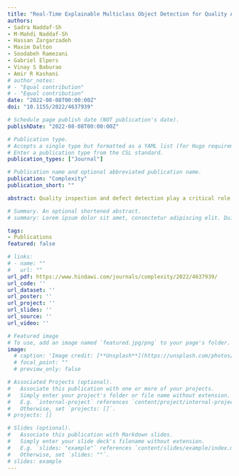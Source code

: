 ```yaml
---
title: "Real-Time Explainable Multiclass Object Detection for Quality Assessment in 2-Dimensional Radiography Images"
authors:
- Sadra Naddaf-Sh
- M-Mahdi Naddaf-Sh
- Hassan Zargarzadeh
- Maxim Dalton
- Soodabeh Ramezani
- Gabriel Elpers
- Vinay S Baburao
- Amir R Kashani
# author_notes:
# - "Equal contribution"
# - "Equal contribution"
date: "2022-08-08T00:00:00Z"
doi: "10.1155/2022/4637939"

# Schedule page publish date (NOT publication's date).
publishDate: "2022-08-08T00:00:00Z"

# Publication type.
# Accepts a single type but formatted as a YAML list (for Hugo requirements).
# Enter a publication type from the CSL standard.
publication_types: ["Journal"]

# Publication name and optional abbreviated publication name.
publication: "Complexity"
publication_short: ""

abstract: Quality inspection and defect detection play a critical role in infrastructure safety and integrity specially when it comes to aging infrastructure mostly owned by governments around the world. One of the prevalent inspections performed in the industry is nondestructive testing (NDT) using radiography imaging. Growing demand, shortage of experts, diversity of required skills, and specific regional standards with a time-limited requirement of inspection results make automated inspection an urgent need. Therefore, utilizing artificial intelligence- (AI-) based tools as an assistive technology has become a trend for industrial applications, which automates repeated tasks and provides increased confidence before and during the inspection operation. Most of the works in quality assessment are focused on the classification of few categories of defects and mostly performed on public or noncomprehensive research datasets. In this work, a scalable, efficient, and real-time deep learning family of models for detection and classification of 10 various categories of weld characteristics on a real-world industrial dataset is presented. The models are evaluated and compared against each other, various critical hyperparameters and components are optimized, and local explainability of models is discussed. Additionally, AutoAugment for object detection and various techniques are utilized and investigated. The best performance for object detection and classification for 10 class models is reached by mean average precision of 72.4% and top-1 accuracy of 90.2%, respectively. Also, the fastest object detection model is able to evaluate a full 15360  1024 pixels weld …

# Summary. An optional shortened abstract.
# summary: Lorem ipsum dolor sit amet, consectetur adipiscing elit. Duis posuere tellus ac convallis placerat. Proin tincidunt magna sed ex sollicitudin condimentum.

tags:
- Publications
featured: false

# links:
# - name: ""
#   url: ""
url_pdf: https://www.hindawi.com/journals/complexity/2022/4637939/
url_code: ''
url_dataset: ''
url_poster: ''
url_project: ''
url_slides: ''
url_source: ''
url_video: ''

# Featured image
# To use, add an image named `featured.jpg/png` to your page's folder. 
image:
  # caption: 'Image credit: [**Unsplash**](https://unsplash.com/photos/jdD8gXaTZsc)'
  # focal_point: ""
  # preview_only: false

# Associated Projects (optional).
#   Associate this publication with one or more of your projects.
#   Simply enter your project's folder or file name without extension.
#   E.g. `internal-project` references `content/project/internal-project/index.md`.
#   Otherwise, set `projects: []`.
# projects: []

# Slides (optional).
#   Associate this publication with Markdown slides.
#   Simply enter your slide deck's filename without extension.
#   E.g. `slides: "example"` references `content/slides/example/index.md`.
#   Otherwise, set `slides: ""`.
# slides: example
---
```


<!-- {{% callout note %}}
Click the *Cite* button above to demo the feature to enable visitors to import publication metadata into their reference management software.
{{% /callout %}}

{{% callout note %}}
Create your slides in Markdown - click the *Slides* button to check out the example.
{{% /callout %}}

Add the publication's **full text** or **supplementary notes** here. You can use rich formatting such as including [code, math, and images](https://docs.hugoblox.com/content/writing-markdown-latex/). -->

